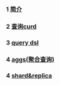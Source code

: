  ### 1 [简介](https://github.com/smartxing/study/blob/master/es/jianjie.md)
 ### 2 [查询curd](https://github.com/smartxing/study/blob/master/es/query.md)
 ### 3 [query dsl](https://github.com/smartxing/study/blob/master/es/query2.md)
 ### 4 [aggs(聚合查询)](https://github.com/smartxing/study/blob/master/es/query2.md)
 ### 4 [shard&replica](https://github.com/smartxing/study/blob/master/es/shard.md)